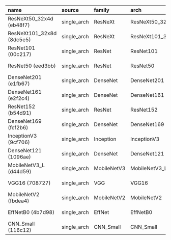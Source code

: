 | name                      | source      | family      | arch             |   img_size |   batch_size |   global_batch_size |    lr |   dropout |   weight_decay |   label_smoothing |   best_val_acc |   best_epoch |   test_acc | run_dir                                                                    | cfg_hash   |   epochs |   val_split |   acc_MarcoTest |   acc_FalahTest |
|:--------------------------|:------------|:------------|:-----------------|-----------:|-------------:|--------------------:|------:|----------:|---------------:|------------------:|---------------:|-------------:|-----------:|:---------------------------------------------------------------------------|:-----------|---------:|------------:|----------------:|----------------:|
| ResNeXt50_32x4d (eb48f7)  | single_arch | ResNeXt     | ResNeXt50_32x4d  |        224 |           11 |                  32 | 5e-05 |       0.3 |         0.0001 |              0.05 |       0.989751 |           16 |   0.98751  | /home/jung.hur/Alzheimers/Results/Singles_Luke/ResNeXt50_32x4d/eb48f7ff32  | eb48f7ff32 |       20 |         0.2 |        0.865    |        0.972678 |
| ResNeXt101_32x8d (8dc5e5) | single_arch | ResNeXt     | ResNeXt101_32x8d |        224 |           11 |                  32 | 5e-05 |       0.3 |         0.0001 |              0.05 |       0.993655 |           14 |   0.984387 | /home/jung.hur/Alzheimers/Results/Singles_Luke/ResNeXt101_32x8d/8dc5e53fdd | 8dc5e53fdd |       20 |         0.2 |        0.873333 |        0.978923 |
| ResNet101 (00c217)        | single_arch | ResNet      | ResNet101        |        224 |           11 |                  32 | 5e-05 |       0.3 |         0.0001 |              0.05 |       0.989263 |           16 |   0.979703 | /home/jung.hur/Alzheimers/Results/Singles_Luke/ResNet101/00c217409f        | 00c217409f |       20 |         0.2 |        0.854167 |        0.97502  |
| ResNet50 (eed3bb)         | single_arch | ResNet      | ResNet50         |        224 |           11 |                  32 | 5e-05 |       0.3 |         0.0001 |              0.05 |       0.990727 |           15 |   0.978142 | /home/jung.hur/Alzheimers/Results/Singles_Luke/ResNet50/eed3bbda52         | eed3bbda52 |       20 |         0.2 |        0.89     |        0.972678 |
| DenseNet201 (e1fb67)      | single_arch | DenseNet    | DenseNet201      |        224 |           11 |                  32 | 5e-05 |       0.3 |         0.0001 |              0.05 |       0.987799 |           15 |   0.977361 | /home/jung.hur/Alzheimers/Results/Singles_Luke/DenseNet201/e1fb67d4e0      | e1fb67d4e0 |       20 |         0.2 |        0.95     |        0.978142 |
| DenseNet161 (e2f2c4)      | single_arch | DenseNet    | DenseNet161      |        224 |           11 |                  32 | 5e-05 |       0.3 |         0.0001 |              0.05 |       0.988287 |           18 |   0.97502  | /home/jung.hur/Alzheimers/Results/Singles_Luke/DenseNet161/e2f2c40e66      | e2f2c40e66 |       20 |         0.2 |        0.885    |        0.9758   |
| ResNet152 (b54d91)        | single_arch | ResNet      | ResNet152        |        224 |           11 |                  32 | 5e-05 |       0.3 |         0.0001 |              0.05 |       0.984871 |           16 |   0.97502  | /home/jung.hur/Alzheimers/Results/Singles_Luke/ResNet152/b54d916372        | b54d916372 |       20 |         0.2 |        0.809167 |        0.980484 |
| DenseNet169 (fcf2b6)      | single_arch | DenseNet    | DenseNet169      |        224 |           11 |                  32 | 5e-05 |       0.3 |         0.0001 |              0.05 |       0.986823 |           17 |   0.973458 | /home/jung.hur/Alzheimers/Results/Singles_Luke/DenseNet169/fcf2b63f9e      | fcf2b63f9e |       20 |         0.2 |        0.899167 |        0.977361 |
| InceptionV3 (9cf706)      | single_arch | Inception   | InceptionV3      |        299 |            5 |                  32 | 5e-05 |       0.3 |         0.0001 |              0.05 |       0.985847 |           17 |   0.972678 | /home/jung.hur/Alzheimers/Results/Singles_Luke/InceptionV3/9cf70656d9      | 9cf70656d9 |       20 |         0.2 |        0.72     |        0.974239 |
| DenseNet121 (1096ae)      | single_arch | DenseNet    | DenseNet121      |        224 |           11 |                  32 | 5e-05 |       0.3 |         0.0001 |              0.05 |       0.985847 |           16 |   0.967213 | /home/jung.hur/Alzheimers/Results/Singles_Luke/DenseNet121/1096aeec6c      | 1096aeec6c |       20 |         0.2 |        0.845833 |        0.961749 |
| MobileNetV3_L (d44d59)    | single_arch | MobileNetV3 | MobileNetV3_L    |        224 |           11 |                  32 | 5e-05 |       0.3 |         0.0001 |              0.05 |       0.979014 |           20 |   0.96331  | /home/jung.hur/Alzheimers/Results/Singles_Luke/MobileNetV3_L/d44d59d55e    | d44d59d55e |       20 |         0.2 |        0.7725   |        0.884465 |
| VGG16 (708727)            | single_arch | VGG         | VGG16            |        224 |           11 |                  32 | 5e-05 |       0.3 |         0.0001 |              0.05 |       0.98243  |           17 |   0.961749 | /home/jung.hur/Alzheimers/Results/Singles_Luke/VGG16/708727df98            | 708727df98 |       20 |         0.2 |        0.889167 |        0.962529 |
| MobileNetV2 (fbdea4)      | single_arch | MobileNetV2 | MobileNetV2      |        224 |           11 |                  32 | 5e-05 |       0.3 |         0.0001 |              0.05 |       0.978526 |           20 |   0.946136 | /home/jung.hur/Alzheimers/Results/Singles_Luke/MobileNetV2/fbdea42b98      | fbdea42b98 |       20 |         0.2 |        0.7075   |        0.888368 |
| EffNetB0 (4b7d98)         | single_arch | EffNet      | EffNetB0         |        224 |           11 |                  32 | 5e-05 |       0.3 |         0.0001 |              0.05 |       0.974134 |           19 |   0.943794 | /home/jung.hur/Alzheimers/Results/Singles_Luke/EffNetB0/4b7d9889be         | 4b7d9889be |       20 |         0.2 |        0.708333 |        0.95082  |
| CNN_Small (116c12)        | single_arch | CNN_Small   | CNN_Small        |        224 |           11 |                  32 | 5e-05 |       0.3 |         0.0001 |              0.05 |       0.395803 |           19 |   0.371585 | /home/jung.hur/Alzheimers/Results/Singles_Luke/CNN_Small/116c12a036        | 116c12a036 |       20 |         0.2 |        0.251667 |        0.347385 |